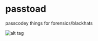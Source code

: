 passtoad
========
passcodey things for forensics/blackhats

![alt tag](http://img2.wikia.nocookie.net/__cb20110429150513/fantendo/images/d/d5/Red_Blue_Toad.png)



